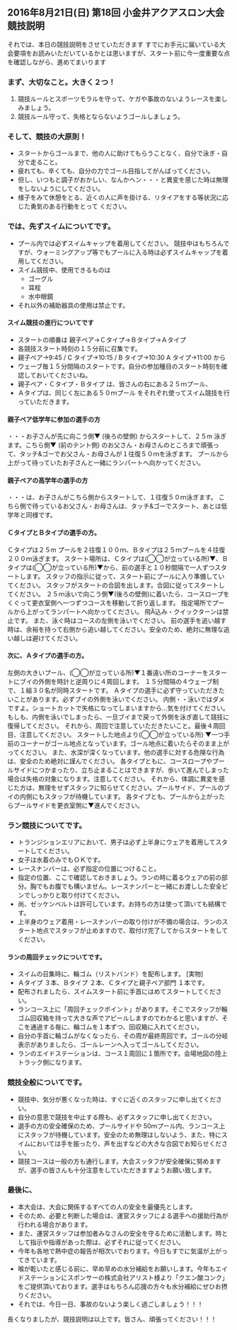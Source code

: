## 2016年8月21日(日) 第18回 小金井アクアスロン大会競技説明

それでは、本日の競技説明をさせていただきます
すでにお手元に届いている大会要項をお読みいただいているかとは思いますが、スタート前に今一度重要な点を確認しながら、進めてまいります

### まず、大切なこと。大きく２つ！
1.  競技ルールとスポーツモラルを守って、ケガや事故のないようレースを楽しみましょう。
2.  競技ルール守って、失格とならないようゴールしましょう。

### そして、競技の大原則！
* スタートからゴールまで、他の人に助けてもらうことなく、自分で泳ぎ・自分で走ること。
* 疲れても、辛くても、自分の力でゴール目指してがんばってください。
* 但し、いつもと調子がおかしい、なんかヘン・・・と異変を感じた時は無理をしないようにしてください。
* 様子をみて休憩をとる、近くの人に声を掛ける、リタイアをする等状況に応じた勇気のある行動をとって
ください。

### では、先ずスイムについてです。
* プール内では必ずスイムキャップを着用してください。
競技中はもちろんですが、ウォーミングアップ等でもプールに入る時は必ずスイムキャップを着用してください。
* スイム競技中、使用できるものは
  + ゴーグル
  + 耳栓
  + 水中眼鏡
* それ以外の補助器具の使用は禁止です。

#### スイム競技の進行についてです
  + スタートの順番は 親子ペア→Ｃタイプ→Ｂタイプ→Ａタイプ
  + 各競技スタート時刻の１５分前に召集です。
  + 親子ペア→9:45 / C タイプ→10:15 / B タイプ→10:30 A タイプ→11:00 から
  + ウェーブ毎１５分間隔のスタートです。自分の参加種目のスタート時刻を確認しておいてくださいね。
  + 親子ペア・Ｃタイプ・Ｂタイプ は、皆さんの右にある２５ｍプール、
  + Ａタイプは、同じく左にある５０ｍプール をそれぞれ使ってスイム競技を行っていただきます。

#### 親子ペア低学年に参加の選手の方
・・・お子さんが先に向こう側▼
(後ろの壁側)
からスタートして、２５m 泳ぎます。こちら側▼
(前のテント側)
のお父さん・お母さんのところまで頑張って、タッチ&ゴーでお父さん・お母さんが１往復５０ｍを泳ぎます。
プールから上がって待っていたお子さんと一緒にランパートへ向かってください。

#### 親子ペアの高学年の選手の方
・・・は、お子さんがこちら側からスタートして、１往復５０ｍ泳ぎます。
こちら側で待っているお父さん・お母さんは、タッチ&ゴーでスタート、あとは低学年と同様です。

#### ＣタイプとＢタイプの選手の方。
Ｃタイプは２５m プールを２往復１００ｍ、Ｂタイプは２５ｍプールを４往復２００ｍ泳ぎます。
スタート場所は、Ｃタイプは(◯◯が立っている所)▼、Ｂタイプは(◯◯が立っている所)▼から、前の選手と１０秒間隔で一人ずつスタートします。
スタッフの指示に従って、スタート前にプールに入り準備していてください。
スタッフがスタートの合図を出します。合図に従ってスタートしてください。
２５ｍ泳いで向こう側▼(後ろの壁側)に着いたら、コースロープをくぐって更衣室側へ一つずつコースを移動して折り返します。
指定場所でプールから上がってランパートへ向かってください。
飛Ȁ込み・クイックターンは禁止です。
また、泳ぐ時はコースの左側を泳いでください。
前の選手を追い越す時は、余裕を持って右側から追い越してください。安全のため、絶対に無理な追い越しは避けてください。

#### 次に、Ａタイプの選手の方。
左側の大きいプール、(◯◯が立っている所)▼１番遠い所のコーナーをスタートにブイの外側を時計と逆周りに４周回します。
１５分間隔の４ウェーブ制で、１組３０名が同時スタートです。
Ａタイプの選手に必ず守っていただきたいことがあります。必ずブイの外側を泳いでください。
内側・・泳いではダメですよ。ショートカットで失格になってしまいますから…気を付けてください。
もしも、内側を泳いでしまったら、一旦ブイまで戻って外側を泳ぎ直して競技に復帰してください。
 それから、周回で注意していただきたいこと。最後４周回目、注意してください。
スタートした地点より(◯◯が立っている所) ▼一つ手前のコーナーがゴール地点となっています。ゴール地点に着いたらそのまま上がってください。
 また、水深が深くなっています。他の選手に対する危険な行為は、安全のため絶対に謹んでください。
各タイプともに、コースロープやプールサイドにつかまったり、立ち止まることはできますが、歩いて進んでしまった場合は失格の対象になります。注意してください。
それから、体調に異変を感じた方は、無理をせずスタッフに知らせてください。プールサイド、プールのブイの内側にもスタッフが待機しています。
 各タイプとも、プールから上がったらプールサイドを更衣室側に▼進んでください。

### ラン競技についてです。
* トランジションエリアにおいて、男子は必ず上半身にウェアを着用してスタートしてください。
* 女子は水着のみでもＯＫです。
* レースナンバーは、必ず指定の位置につけること。
* 指定の位置、ここで確認しておきましょう。ランの時に着るウェアの前の部分。胸でもお腹でも構いません。レースナンパーと一緒にお渡しした安全ピンでしっかりと取り付けてください。
* 尚、ゼッケンベルトは許可しています。お持ちの方は使って頂いても結構です。
* 上半身のウェア着用・レースナンバーの取り付けが不備の場合は、ランのスタート地点でスタッフが止めますので、取付け完了してからスタートをしてください。

#### ランの周回チェックについてです。
* スイムの召集時に、輪ゴム（リストバンド）を配布します。 [実物]
* Ａタイプ ３本、Ｂタイプ ２本、Ｃタイプと親子ペア部門 １本です。
* 配布されましたら、スイムスタート前に手首にはめてスタートしてください。
* ランコース上に「周回チェックポイント」があります。そこでスタッフが輪ゴム回収箱を持って大きな声でアピールしますのでわかると思いますが、そこを通過する毎に、輪ゴムを１本ずつ、回収箱に入れてください。
* 自分の手首に輪ゴムがなくなったら、その周が最終周回です。ゴールの分岐表示がありましたら、ゴールレーンへ入ってゴールしてください。
* ランのエイドステーションは、コース１周回に１箇所です。会場地図の陸上トラック側になります。

### 競技全般についてです。
* 競技中、気分が悪くなった時は、すぐに近くのスタッフに申し出てください。
* 自分の意思で競技を中止する際も、必ずスタッフに申し出てください。
* 選手の方の安全確保のため、プールサイドや 50ｍプール内、ランコース上にスタッフが待機しています。安全のため無理はしないよう、また、特にスイムにおいては手を振ったり、声を出すなどの大きな合図でお知らせください。
* 競技コースは一般の方も通行します。大会スッタフが安全確保に努めますが、選手の皆さんも十分注意をしていただきますようお願い致します。


### 最後に、
* 本大会は、大会に関係するすべての人の安全を最優先とします。
* そのため、必要と判断した場合は、運営スタッフによる選手への援助行為が行われる場合があります。
* また、運営スタッフは参加者みなさんの安全を守るために活動します。時として指示や指導があった際は、必ずそれに従ってください。
* 今年も各地で熱中症の報告が相次いでおります。今日もすでに気温が上がってきています。
* 喉が乾いたと感じる前に、早め早めの水分補給をお願いします。今年もエイドステーションにスポンサーの株式会社アリスト様より「クエン酸コンク」をご提供頂いております。選手はもちろん応援の方々も水分補給にぜひお摂りください。
* それでは、今日一日、事故のないよう楽しく過ごしましょう！！！


長くなりましたが、競技説明は以上です。皆さん、頑張ってください！！！
